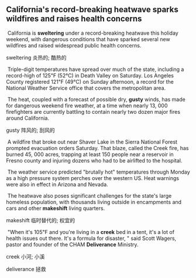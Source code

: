 ## California's record-breaking heatwave sparks wildfires and raises health concerns

​		California is **sweltering** under a record-breaking heatwave this holiday weekend, with dangerous conditions that have sparked several new wildfires and raised widespread public health concerns.

sweltering  炎热的; 酷热的

​		Triple-digit temperatures have spread over much of the state, including a record-high of 125℉ (52℃) in Death Valley on Saturday. Los Angeles County registered 121℉ (49℃) on Sunday afternoon, a record for the National Weather Service office that covers the metropolitan area.

​		The heat, coupled with a forecast of possible dry, **gusty** winds, has made for dangerous weekend fire weather, at a time when nearly 13, 000 firefighters are currently battling to contain nearly two dozen major fires around California.

gusty  阵风的; 刮风的

​		A wildfire that broke out near Shaver Lake in the Sierra National Forest prompted evacuation orders Saturday. That blaze, called the Creek fire, has burned 45, 000 acres, trapping at least 150 people near a reservoir in Fresno county and injuring dozens who had to be airlifted to the hospital.

​		The weather service predicted "brutally hot" temperatures through Monday as a high pressure system perches over the western US. Heat warnings were also in effect in Arizona and Nevada.

​		The heatwave also poses significant challenges for the state's large homeless population, with thousands living outside in encampments and cars and other **makeshift** living quarters.

makeshift  临时替代的; 权宜的

​		"When it's 105℉ and you're living in a **creek** bed in a tent, it's a lot of health issues out there. It's a formula for disaster, " said Scott Wagers, pastor and founder of the CHAM **Deliverance** Ministry.

creek  小河; 小溪

deliverance  拯救